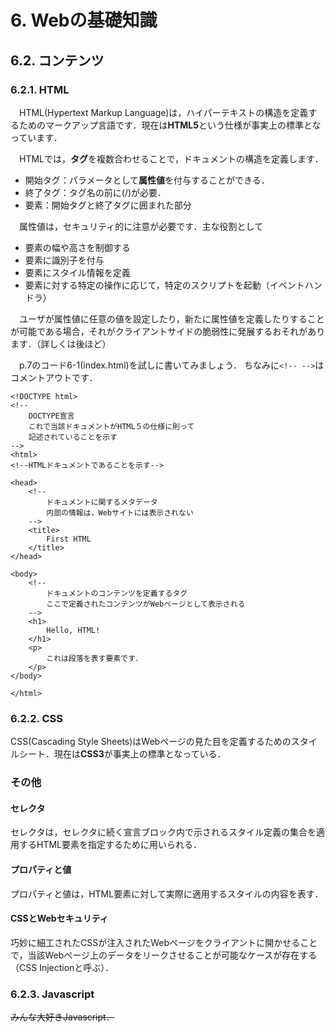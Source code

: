 # 6. Webの基礎知識

## 6.2. コンテンツ
### 6.2.1. HTML

　HTML(Hypertext Markup Language)は，ハイパーテキストの構造を定義するためのマークアップ言語です．現在は**HTML5**という仕様が事実上の標準となっています．


　HTMLでは，**タグ**を複数合わせることで，ドキュメントの構造を定義します．
- 開始タグ：パラメータとして**属性値**を付与することができる．
- 終了タグ：タグ名の前に(/)が必要．
- 要素：開始タグと終了タグに囲まれた部分

　属性値は，セキュリティ的に注意が必要です．主な役割として
- 要素の幅や高さを制御する
- 要素に識別子を付与
- 要素にスタイル情報を定義
- 要素に対する特定の操作に応じて，特定のスクリプトを起動（イベントハンドラ）

　ユーザが属性値に任意の値を設定したり，新たに属性値を定義したりすることが可能である場合，それがクライアントサイドの脆弱性に発展するおそれがあります．（詳しくは後ほど）

　p.7のコード6-1(index.html)を試しに書いてみましょう．
ちなみに`<!-- -->`はコメントアウトです．



```htmlmixed=
<!DOCTYPE html>
<!--
    DOCTYPE宣言
    これで当該ドキュメントがHTML５の仕様に則って
    記述されていることを示す
-->
<html>
<!--HTMLドキュメントであることを示す-->

<head>
    <!--
        ドキュメントに関するメタデータ
        内部の情報は，Webサイトには表示されない
    -->
    <title>
        First HTML
    </title>
</head>

<body>
    <!--
        ドキュメントのコンテンツを定義するタグ
        ここで定義されたコンテンツがWebページとして表示される
    -->
    <h1>
        Hello, HTML!
    </h1>
    <p>
        これは段落を表す要素です．
    </p>
</body>

</html>

```

### 6.2.2. CSS
CSS(Cascading Style Sheets)はWebページの見た目を定義するためのスタイルシート．現在は**CSS3**が事実上の標準となっている．

### その他
#### セレクタ
セレクタは，セレクタに続く宣言ブロック内で示されるスタイル定義の集合を適用するHTML要素を指定するために用いられる．
#### プロパティと値
プロパティと値は，HTML要素に対して実際に適用するスタイルの内容を表す．
#### CSSとWebセキュリティ
巧妙に細工されたCSSが注入されたWebページをクライアントに開かせることで，当該Webページ上のデータをリークさせることが可能なケースが存在する（CSS Injectionと呼ぶ）．

### 6.2.3. Javascript
~~みんな大好きJavascript．~~
